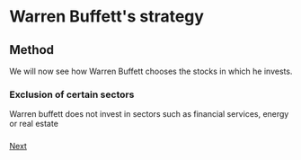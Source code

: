 # Warren Buffett's strategy
## Method

We will now see how Warren Buffett chooses the stocks in which he invests.

### Exclusion of certain sectors

Warren buffett does not invest in sectors such as financial services, energy or real estate

###
###
###
###
###
###
###
###
###
###
###
###
###
###

[Next](https://github.com/Germain24/Warren-Buffet-s-strategy/tree/main/English/3.%20Database)